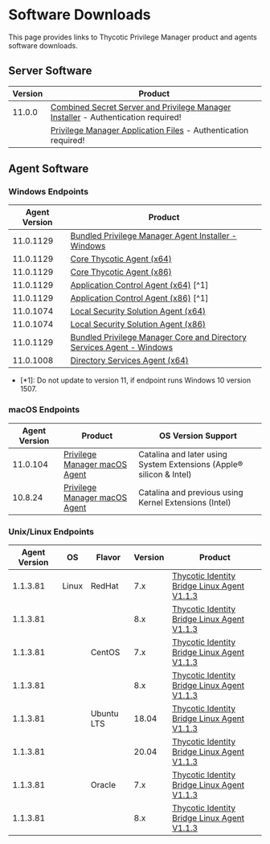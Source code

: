 [title]: # (Software Downloads)
[tags]: # (links)
[priority]: # (1502)
# Software Downloads

This page provides links to Thycotic Privilege Manager product and agents software downloads.

## Server Software

| Version | Product |
| ----- | ----- |
| 11.0.0 | [Combined Secret Server and Privilege Manager Installer](https://thycotic.force.com/support/s/download-onprem) - Authentication required! |
| | [Privilege Manager Application Files](https://thycotic.force.com/support/s/download-onprem) - Authentication required! |

## Agent Software

### Windows Endpoints

| Agent Version | Product |
| ----- | ----- |
| 11.0.1129 | [Bundled Privilege Manager Agent Installer - Windows](https://tmsnuget.thycotic.com/software/Agents/ThycoticAgentsInstaller_x86_11_0_1129.exe) |
| 11.0.1129 | [Core Thycotic Agent (x64)](https://tmsnuget.thycotic.com/software/Agents/ThycoticAgent_x64_11_0_1129.msi) |
| 11.0.1129 | [Core Thycotic Agent (x86)](https://tmsnuget.thycotic.com/software/Agents/ThycoticAgent_x86_11_0_1129.msi) |
| 11.0.1129 | [Application Control Agent (x64)](https://tmsnuget.thycotic.com/software/Agents/Thycotic_ApplicationControlAgent_x64_11_0_1129.msi) [^1] |
| 11.0.1129 | [Application Control Agent (x86)](https://tmsnuget.thycotic.com/software/Agents/Thycotic_ApplicationControlAgent_x86_11_0_1129.msi) [^1] |
| 11.0.1074 | [Local Security Solution Agent (x64)](https://tmsnuget.thycotic.com/software/Agents/Thycotic_LocalSecurityAgent_x64_11_0_1074.msi) |
| 11.0.1074 | [Local Security Solution Agent (x86)](https://tmsnuget.thycotic.com/software/Agents/Thycotic_LocalSecurityAgent_x86_11_0_1074.msi) |
| 11.0.1129 | [Bundled Privilege Manager Core and Directory Services Agent - Windows](https://tmsnuget.thycotic.com/software/Agents/ThycoticDirectoryServicesInstaller_x86_11_0_1129.exe) |
| 11.0.1008 | [Directory Services Agent (x64)](https://tmsnuget.thycotic.com/software/Agents/Thycotic_DirectoryServicesAgent_x64_11_0_1008.msi) |

* [*1]: Do not update to version 11, if endpoint runs Windows 10 version 1507.

### macOS Endpoints

| Agent Version | Product | OS Version Support|
| ----- | ----- | ----- |
| 11.0.104 | [Privilege Manager macOS Agent](https://tmsnuget.thycotic.com/software/Agents/ThycoticManagementAgent-11.0.104.dmg) | Catalina and later using System Extensions (Apple® silicon & Intel) |
| 10.8.24 | [Privilege Manager macOS Agent](https://tmsnuget.thycotic.com/software/Agents/ThycoticManagementAgent-10.8.24.dmg) | Catalina and previous using Kernel Extensions (Intel) |

### Unix/Linux Endpoints

| Agent Version | OS | Flavor | Version | Product |
| ----- | ----- | ----- | ----- | ----- |
| 1.1.3.81 | Linux | RedHat | 7.x | [Thycotic Identity Bridge Linux Agent V1.1.3](https://tmsnuget.thycotic.com/software/IdBridge/pmagent_x86_64_v1.1.3.81_rhel7.rpm) |
| 1.1.3.81 | | | 8.x | [Thycotic Identity Bridge Linux Agent V1.1.3](https://tmsnuget.thycotic.com/software/IdBridge/pmagent_x86_64_v1.1.3.81_rhel8.rpm) |
| 1.1.3.81 | | CentOS | 7.x | [Thycotic Identity Bridge Linux Agent V1.1.3](https://tmsnuget.thycotic.com/software/IdBridge/pmagent_x86_64_v1.1.3.81_centos7.rpm) |
| 1.1.3.81 | | | 8.x | [Thycotic Identity Bridge Linux Agent V1.1.3](https://tmsnuget.thycotic.com/software/IdBridge/pmagent_x86_64_v1.1.3.81_centos8.rpm) |
| 1.1.3.81 | | Ubuntu LTS | 18.04 | [Thycotic Identity Bridge Linux Agent V1.1.3](https://tmsnuget.thycotic.com/software/IdBridge/pmagent_x86_64_v1.1.3.81_ubuntu18.deb) |
| 1.1.3.81 | | | 20.04 | [Thycotic Identity Bridge Linux Agent V1.1.3](https://tmsnuget.thycotic.com/software/IdBridge/pmagent_x86_64_v1.1.3.81_ubuntu20.deb) |
| 1.1.3.81 | | Oracle | 7.x | [Thycotic Identity Bridge Linux Agent V1.1.3](https://tmsnuget.thycotic.com/software/IdBridge/pmagent_x86_64_v1.1.3.81_oraclelinux7.rpm) |
| 1.1.3.81 | | | 8.x | [Thycotic Identity Bridge Linux Agent V1.1.3](https://tmsnuget.thycotic.com/software/IdBridge/pmagent_x86_64_v1.1.3.81_oraclelinux8.rpm) |
